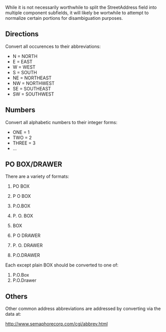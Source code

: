 While it is not necessarily worthwhile to split the StreetAddress field into
multiple component subfields, it will likely be wortwhile to attempt to
normalize certain portions for disambiguation purposes.

Directions
----------

Convert all occurences to their abbreviations:

*   N = NORTH
*   E = EAST
*   W = WEST
*   S = SOUTH
*   NE = NORTHEAST
*   NW = NORTHWEST
*   SE = SOUTHEAST
*   SW = SOUTHWEST

Numbers
-------

Convert all alphabetic numbers to their integer forms:

*   ONE = 1
*   TWO = 2
*   THREE = 3
*   ...

PO BOX/DRAWER
-------------

There are a variety of formats:

1.  PO BOX
2.  P O BOX
3.  P.O.BOX
4.  P. O. BOX
5.  BOX

6.  P O DRAWER
7.  P. O. DRAWER
8.  P.O.DRAWER

Each except plain BOX should be converted to one of:

1.  P.O.Box
2.  P.O.Drawer

Others
------

Other common address abbreviations are addressed by converting via the data at:

http://www.semaphorecorp.com/cgi/abbrev.html
